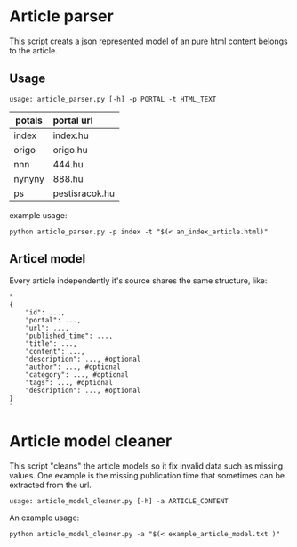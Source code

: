 # Article parser

This script creats a json represented model of an pure html content belongs to the article.

## Usage

`usage: article_parser.py [-h] -p PORTAL -t HTML_TEXT`

| potals | portal url |
|--------|:-----------|
| index  |  index.hu  | 
| origo  |  origo.hu  | 
| nnn    |  444.hu    | 
| nynyny |  888.hu    | 
| ps     | pestisracok.hu |

example usage:

`python article_parser.py -p index -t "$(< an_index_article.html)"`

## Articel model

Every article independently it's source shares the same structure, like:

```
"
{
    "id": ...,
    "portal": ...,
    "url": ...,
    "published_time": ...,
    "title": ...,
    "content": ...,
    "description": ..., #optional
    "author": ..., #optional
    "category": ..., #optional
    "tags": ..., #optional
    "description": ..., #optional
}
"
```

# Article model cleaner

This script "cleans" the article models so it fix invalid data such as missing values. One example is the missing publication time that sometimes can be extracted from the url.

`usage: article_model_cleaner.py [-h] -a ARTICLE_CONTENT`

An example usage:

`python article_model_cleaner.py -a "$(< example_article_model.txt )"`
